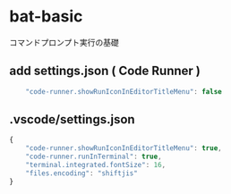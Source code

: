 # bat-basic
コマンドプロンプト実行の基礎
## add settings.json ( Code Runner )
```javascript
    "code-runner.showRunIconInEditorTitleMenu": false
```
## .vscode/settings.json
```javascript
{ 
    "code-runner.showRunIconInEditorTitleMenu": true, 
    "code-runner.runInTerminal": true, 
    "terminal.integrated.fontSize": 16, 
    "files.encoding": "shiftjis" 
} 
```

